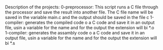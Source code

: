 Description of the projects:
0-preprocessor: This script runs a C file through the processor and save the result into another file. The C file name will be saved in the variable main.c and the output should be saved in the file c
1-compiler: generates the compiled code o a C code and save it in an output file, usin a variable for the name and for the output the extension will bi *.o
1-compiler: generates the assambly code o a C code and save it in an output file, usin a variable for the name and for the output the extension will bi *.s
